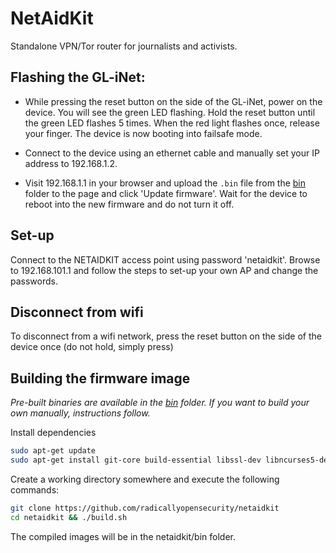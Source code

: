 # NetAidKit

Standalone VPN/Tor router for journalists and activists.

## Flashing the GL-iNet:

*   While pressing the reset button on the side of the GL-iNet,
    power on the device. You will see the green LED flashing.
    Hold the reset button until the green LED flashes 5 times.
    When the red light flashes once, release your finger.
    The device is now booting into failsafe mode.

*   Connect to the device using an ethernet cable and manually 
    set your IP address to 192.168.1.2.

*   Visit 192.168.1.1 in your browser and upload the `.bin` file 
    from the [bin](bin) folder 
    to the page and click 'Update firmware'. Wait for the device to
    reboot into the new firmware and do not turn it off.

Set-up
----
Connect to the NETAIDKIT access point using password 'netaidkit'. Browse to 192.168.101.1 and follow the steps to set-up your own AP and change the passwords.


Disconnect from wifi
----
To disconnect from a wifi network, press the reset button on the side of the device once (do not hold, simply press)


## Building the firmware image

*Pre-built binaries are available in the [bin](bin) folder.  If you want to build your own manually, instructions follow.*

Install dependencies

```bash
sudo apt-get update
sudo apt-get install git-core build-essential libssl-dev libncurses5-dev unzip subversion gawk python python-passlib jq
```


Create a working directory somewhere and execute the following commands:

```bash
git clone https://github.com/radicallyopensecurity/netaidkit
cd netaidkit && ./build.sh
```

The compiled images will be in the netaidkit/bin folder.

